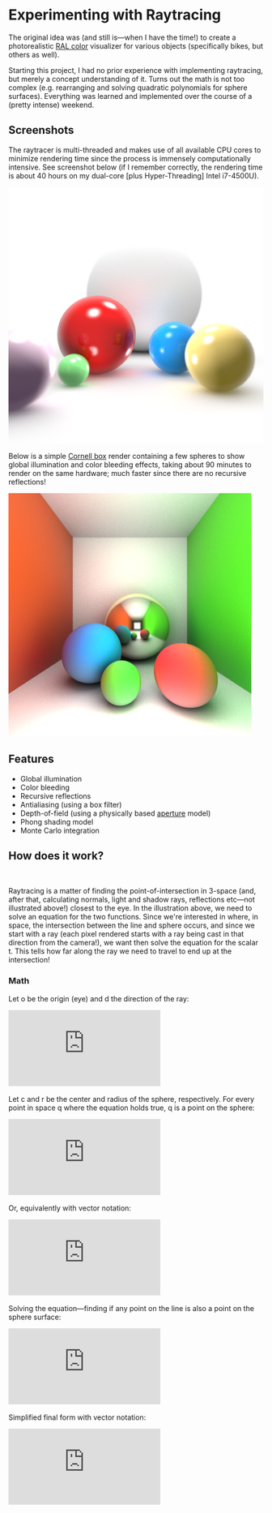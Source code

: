 # Experimenting with Raytracing

The original idea was (and still is—when I have the time!) to create a photorealistic [RAL color](https://en.wikipedia.org/wiki/RAL_colour_standard) visualizer for various objects (specifically bikes, but others as well).

Starting this project, I had no prior experience with implementing raytracing, but merely a concept understanding of it. Turns out the math is not too complex (e.g. rearranging and solving quadratic polynomials for sphere surfaces). Everything was learned and implemented over the course of a (pretty intense) weekend.

## Screenshots

The raytracer is multi-threaded and makes use of all available CPU cores to minimize rendering time since the process is immensely computationally intensive. See screenshot below (if I remember correctly, the rendering time is about 40 hours on my dual-core [plus Hyper-Threading] Intel i7-4500U).

<img alt="" src="ral-viz/images/rt0.png"/>

Below is a simple [Cornell box](https://en.wikipedia.org/wiki/Cornell_box) render containing a few spheres to show global illumination and color bleeding effects, taking about 90 minutes to render on the same hardware; much faster since there are no recursive reflections!

<img alt="" src="ral-viz/images/rt1.png"/>

## Features

* Global illumination
* Color bleeding
* Recursive reflections
* Antialiasing (using a box filter)
* Depth-of-field (using a physically based [aperture](https://en.wikipedia.org/wiki/Aperture) model)
* Phong shading model
* Monte Carlo integration

## How does it work?

<img alt="" src="images/raytrace.png"/>

Raytracing is a matter of finding the point-of-intersection in 3-space (and, after that, calculating normals, light and shadow rays, reflections etc—not illustrated above!) closest to the eye. In the illustration above, we need to solve an equation for the two functions. Since we're interested in where, in space, the intersection between the line and sphere occurs, and since we start with a ray (each pixel rendered starts with a ray being cast in that direction from the camera!), we want then solve the equation for the scalar t. This tells how far along the ray we need to travel to end up at the intersection!

### Math

Let o be the origin (eye) and d the direction of the ray:

![Eq. 1](https://latex.codecogs.com/gif.latex?%5Cvec%7Bp%7D%3D%5Cvec%7Bo%7D&plus;%5Cvec%7Bd%7D%20%5Ccdot%20t "Eq. 1")

Let c and r be the center and radius of the sphere, respectively. For every point in space q where the equation holds true, q is a point on the sphere:

![Eq. 2a](https://latex.codecogs.com/gif.latex?%28q_x-c_x%29%5E2&plus;%28q_y-c_y%29%5E2&plus;%28q_z-c_z%29%5E2%3Dr%5E2 "Eq. 2a")

Or, equivalently with vector notation:

![Eq. 2b](https://latex.codecogs.com/gif.latex?%28%5Cvec%7Bq%7D-%5Cvec%7Bc%7D%29%20%5Ccdot%20%28%5Cvec%7Bq%7D-%5Cvec%7Bc%7D%29%3Dr%5E2 "Eq. 2b")

Solving the equation—finding if any point on the line is also a point on the sphere surface:

![Eq. 3](https://latex.codecogs.com/gif.latex?%5C%5C%20%28o_x&plus;d_xt-c_x%29%5E2&plus;%28o_y&plus;d_yt-c_y%29%5E2&plus;%28o_z&plus;d_zt-c_z%29%5E2%3Dr%5E2%20%5C%5C%20%28%28o_x-c_x%29&plus;d_xt%29%5E2&plus;%28%28o_y-c_y%29&plus;d_yt%29%5E2&plus;%28%28o_z-c_z%29&plus;d_zt%29%5E2-r%5E2%3D0%20%5C%5C%20%5C%5C%20%28o_x-c_x%29%5E2&plus;2%28o_x-c_x%29d_xt&plus;t%5E2d_x%5E2%20&plus;%20%5C%5C%20%28o_y-c_y%29%5E2&plus;2%28o_y-c_y%29d_yt&plus;t%5E2d_y%5E2%20&plus;%20%5C%5C%20%28o_z-c_z%29%5E2&plus;2%28o_z-c_z%29d_zt&plus;t%5E2d_z%5E2%20-%20r%5E2%20%3D%200%20%5C%5C%20%5C%5C%20%28o_x-c_x%29%5E2&plus;%28o_y-c_y%29%5E2&plus;%28o_z-c_z%29%5E2%20&plus;%20%5C%5C%20%28%28o_x-c_x%29d_x&plus;%28o_y-c_y%29d_y&plus;%28o_z-c_z%29d_z%292t%20&plus;%20%5C%5C%20%28d_x%5E2&plus;d_y%5E2&plus;d_z%5E2%29t%5E2%20-%20r%5E2%20%3D%200%20%5C%5C%20%5C%5C%20a%3D%28d_x%5E2&plus;d_y%5E2&plus;d_z%5E2%29%20%5C%5C%20b%3D2%28%28o_x-c_x%29d_x&plus;%28o_y-c_y%29d_y&plus;%28o_z-c_z%29d_z%29%20%5C%5C%20c%3D%28o_x-c_x%29%5E2&plus;%28o_y-c_y%29%5E2&plus;%28o_z-c_z%29%5E2-r%20%5C%5C%20%5C%5C%20t%5E2&plus;%20%5Cleft%28%20%5Cdfrac%7Bb%7D%7Ba%7D%20%5Cright%29t&plus;%5Cleft%28%20%5Cfrac%7Bc%7D%7Ba%7D%20%5Cright%29%20%3D%200%20%5C%5C%20%5C%5C%20t%5E2&plus;%20%5Cleft%28%20%5Cdfrac%7Bb%7D%7Ba%7D%20%5Cright%29t%20%3D%20-%5Cdfrac%7Bc%7D%7Ba%7D%20%5C%5C%20%5Cleft%28%20t&plus;%5Cfrac%7Bb%7D%7B2a%7D%20%5Cright%29%5E2%20%3D%20-%5Cfrac%7Bc%7D%7Ba%7D&plus;%5Cleft%28%5Cfrac%7Bb%7D%7B2a%7D%5Cright%29%5E2%20%5C%5C%20t&plus;%5Cfrac%7Bb%7D%7B2a%7D%20%3D%20%5Cpm%20%5Csqrt%7B-%5Cfrac%7Bc%7D%7Ba%7D&plus;%5Cleft%28%20%5Cfrac%7Bb%7D%7B2a%7D%20%5Cright%29%5E2%7D%20%5C%5C%20t%20%3D%20%5Cpm%20%5Csqrt%7B-%5Cdfrac%7Bc%7D%7Ba%7D&plus;%5Cleft%28%20%5Cdfrac%7Bb%7D%7B2a%7D%20%5Cright%29%5E2%7D%20-%20%5Cdfrac%7Bb%7D%7B2a%7D%20%5C%5C "Eq. 3")

Simplified final form with vector notation:

![Eq. 4](https://latex.codecogs.com/gif.latex?%5C%5C%20i%3D%5Cvec%7Bd%7D%20%5Ccdot%20%5Cvec%7Bd%7D%20%5C%5C%20j%3D%5Cvec%7Bd%7D%20%5Ccdot%20%5Cvec%7Bo%7D-%5Cvec%7Bd%7D%20%5Ccdot%20%5Cvec%7Bc%7D%20%5C%5C%20k%3D%5Cvec%7Bo%7D%20%5Ccdot%20%5Cvec%7Bo%7D&plus;%5Cvec%7Bc%7D%20%5Ccdot%20%5Cvec%7Bc%7D-2%28%5Cvec%7Bo%7D%20%5Ccdot%20%5Cvec%7Bc%7D%29-r%5E2%20%5C%5C%20%5C%5C%20t%3D-%5Cdfrac%7Bj%7D%7Bi%7D%20%5Cpm%20%5Csqrt%7B-%5Cdfrac%7Bk%7D%7Bi%7D&plus;%28%5Cdfrac%7Bj%7D%7Bi%7D%29%5E2%7D "Eq. 4")

